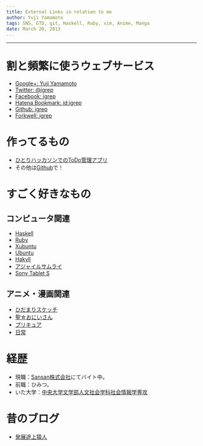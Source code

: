 ```yaml
---
title: External Links in relation to me
author: Yuji Yamamoto
tags: SNS, GTD, git, Haskell, Ruby, vim, Anime, Manga
date: March 20, 2013
...
```

---

# 割と頻繁に使うウェブサービス
- [Google+: Yuji Yamamoto](https://plus.google.com/u/0/108459635886859360319/posts)
- [Twitter: @igrep](https://twitter.com/igrep)
- [Facebook: igrep](https://www.facebook.com/igrep)
- [Hatena Bookmark: id:igrep](http://b.hatena.ne.jp/igrep/bookmark)
- [Github: igrep](https://github.com/igrep)
- [Forkwell: igrep](https://forkwell.com/u/igrep)

# 作ってるもの
- [ひとりハッカソンでのToDo管理アプリ](http://hitori-hackathon.herokuapp.com/)
- その他は[Github](https://github.com/igrep)で！

# すごく好きなもの
## コンピュータ関連
- [Haskell](http://www.haskell.org/haskellwiki/Haskell)
- [Ruby](http://www.ruby-lang.org/)
- [Xubuntu](http://xubuntu.org/)
- [Ubuntu](http://www.ubuntu.com/)
- [Hakyll](http://jaspervdj.be/hakyll/)
- [アジャイルサムライ](http://ssl.ohmsha.co.jp/cgi-bin/menu.cgi?ISBN=978-4-274-06856-0)
- [Sony Tablet S](http://www.sony.jp/tablet/products/S1/)

## アニメ・漫画関連
- [ひだまりスケッチ](http://www.tbs.co.jp/anime/hidamari/)
- [聖☆おにいさん](http://morningmanga.com/lineup/25)
- [プリキュア](http://www.toei-anim.co.jp/tv/precure/)
- [日常](http://www.shinonome-lab.com/)

# 経歴
- 現職：[Sansan株式会社](http://www.sansan.com/)にてバイト中。
- 前職：ひみつ。
- いた大学：[中央大学文学部人文社会学科社会情報学専攻](http://www.chuo-u.ac.jp/chuo-u/letters_subject11/index_j.html)

# 昔のブログ
- [発展途上猿人](http://blog.livedoor.jp/igrep/)
